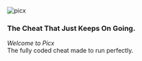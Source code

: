 ![picx](https://cdn.discordapp.com/attachments/779964208019537960/890777707036696606/Picxlogo.png)

### The Cheat That Just **Keeps On Going**.

_Welcome to Picx_
<br>
The fully coded cheat made to run perfectly. 
